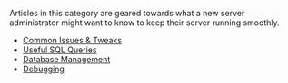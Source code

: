 Articles in this category are geared towards what a new server administrator might want to know to keep their server running smoothly.

- [Common Issues & Tweaks](https://github.com/DerpyProjectGroup/topaz/wiki/Miscellaneous-(Server))
- [Useful SQL Queries](https://github.com/DerpyProjectGroup/topaz/wiki/Useful-SQL-queries)
- [Database Management](https://github.com/DerpyProjectGroup/topaz/wiki/Database-Management)
- [Debugging](https://github.com/DerpyProjectGroup/topaz/wiki/Debugging)
